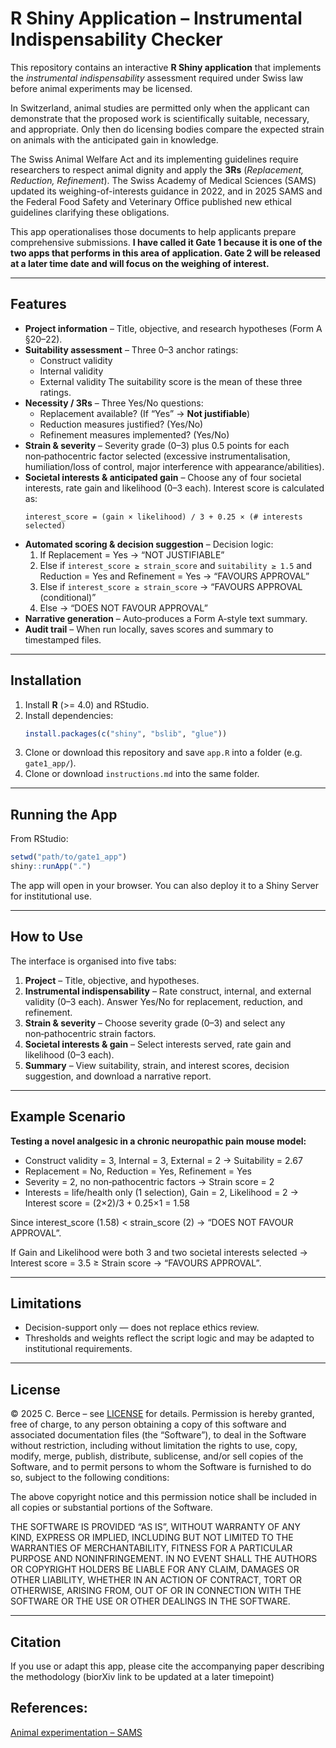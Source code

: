 # R Shiny Application – Instrumental Indispensability Checker

This repository contains an interactive **R Shiny application** that implements the *instrumental indispensability* assessment required under Swiss law before animal experiments may be licensed.

In Switzerland, animal studies are permitted only when the applicant can demonstrate that the proposed work is scientifically suitable, necessary, and appropriate. Only then do licensing bodies compare the expected strain on animals with the anticipated gain in knowledge.

The Swiss Animal Welfare Act and its implementing guidelines require researchers to respect animal dignity and apply the **3Rs** (*Replacement, Reduction, Refinement*). The Swiss Academy of Medical Sciences (SAMS) updated its weighing-of-interests guidance in 2022, and in 2025 SAMS and the Federal Food Safety and Veterinary Office published new ethical guidelines clarifying these obligations.

This app operationalises those documents to help applicants prepare comprehensive submissions. **I have called it Gate 1 because it is one of the two apps that performs in this area of application. Gate 2 will be released at a later time date and will focus on the weighing of interest.**

---

## Features

- **Project information** – Title, objective, and research hypotheses (Form A §20–22).
- **Suitability assessment** – Three 0–3 anchor ratings:
  - Construct validity
  - Internal validity
  - External validity
  The suitability score is the mean of these three ratings.
- **Necessity / 3Rs** – Three Yes/No questions:
  - Replacement available? (If “Yes” → **Not justifiable**)
  - Reduction measures justified? (Yes/No)
  - Refinement measures implemented? (Yes/No)
- **Strain & severity** – Severity grade (0–3) plus 0.5 points for each non‑pathocentric factor selected (excessive instrumentalisation, humiliation/loss of control, major interference with appearance/abilities).
- **Societal interests & anticipated gain** – Choose any of four societal interests, rate gain and likelihood (0–3 each). Interest score is calculated as:
  ```
  interest_score = (gain × likelihood) / 3 + 0.25 × (# interests selected)
  ```
- **Automated scoring & decision suggestion** – Decision logic:
  1. If Replacement = Yes → “NOT JUSTIFIABLE”
  2. Else if `interest_score ≥ strain_score` and `suitability ≥ 1.5` and Reduction = Yes and Refinement = Yes → “FAVOURS APPROVAL”
  3. Else if `interest_score ≥ strain_score` → “FAVOURS APPROVAL (conditional)”
  4. Else → “DOES NOT FAVOUR APPROVAL”
- **Narrative generation** – Auto‑produces a Form A‑style text summary.
- **Audit trail** – When run locally, saves scores and summary to timestamped files.

---

## Installation

1. Install **R** (>= 4.0) and RStudio.
2. Install dependencies:
   ```r
   install.packages(c("shiny", "bslib", "glue"))
   ```
3. Clone or download this repository and save `app.R` into a folder (e.g. `gate1_app/`).
4. Clone or download `instructions.md` into the same folder.

---

## Running the App

From RStudio:

```r
setwd("path/to/gate1_app")
shiny::runApp(".")
```

The app will open in your browser. You can also deploy it to a Shiny Server for institutional use.

---

## How to Use

The interface is organised into five tabs:

1. **Project** – Title, objective, and hypotheses.
2. **Instrumental indispensability** – Rate construct, internal, and external validity (0–3 each). Answer Yes/No for replacement, reduction, and refinement.
3. **Strain & severity** – Choose severity grade (0–3) and select any non‑pathocentric strain factors.
4. **Societal interests & gain** – Select interests served, rate gain and likelihood (0–3 each).
5. **Summary** – View suitability, strain, and interest scores, decision suggestion, and download a narrative report.

---

## Example Scenario

**Testing a novel analgesic in a chronic neuropathic pain mouse model:**

- Construct validity = 3, Internal = 3, External = 2 → Suitability = 2.67
- Replacement = No, Reduction = Yes, Refinement = Yes
- Severity = 2, no non‑pathocentric factors → Strain score = 2
- Interests = life/health only (1 selection), Gain = 2, Likelihood = 2 → Interest score = (2×2)/3 + 0.25×1 = 1.58

Since interest_score (1.58) < strain_score (2) → “DOES NOT FAVOUR APPROVAL”.

If Gain and Likelihood were both 3 and two societal interests selected → Interest score = 3.5 ≥ Strain score → “FAVOURS APPROVAL”.

---

## Limitations

- Decision-support only — does not replace ethics review.
- Thresholds and weights reflect the script logic and may be adapted to institutional requirements.

---

## License

© 2025 C. Berce – see [LICENSE](LICENSE) for details.
Permission is hereby granted, free of charge, to any person obtaining a copy of this software and associated documentation files (the “Software”), to deal in the Software without restriction, including without limitation the rights to use, copy, modify, merge, publish, distribute, sublicense, and/or sell copies of the Software, and to permit persons to whom the Software is furnished to do so, subject to the following conditions:

The above copyright notice and this permission notice shall be included in all copies or substantial portions of the Software.

THE SOFTWARE IS PROVIDED “AS IS”, WITHOUT WARRANTY OF ANY KIND, EXPRESS OR IMPLIED, INCLUDING BUT NOT LIMITED TO THE WARRANTIES OF MERCHANTABILITY, FITNESS FOR A PARTICULAR PURPOSE AND NONINFRINGEMENT. IN NO EVENT SHALL THE AUTHORS OR COPYRIGHT HOLDERS BE LIABLE FOR ANY CLAIM, DAMAGES OR OTHER LIABILITY, WHETHER IN AN ACTION OF CONTRACT, TORT OR OTHERWISE, ARISING FROM, OUT OF OR IN CONNECTION WITH THE SOFTWARE OR THE USE OR OTHER DEALINGS IN THE SOFTWARE.

---

## Citation

If you use or adapt this app, please cite the accompanying paper describing the methodology (biorXiv link to be updated at a later timepoint)

## References: 
[Animal experimentation – SAMS](https://www.samw.ch/en/Projects/Overview-of-projects/Animal-experimentation.html)
